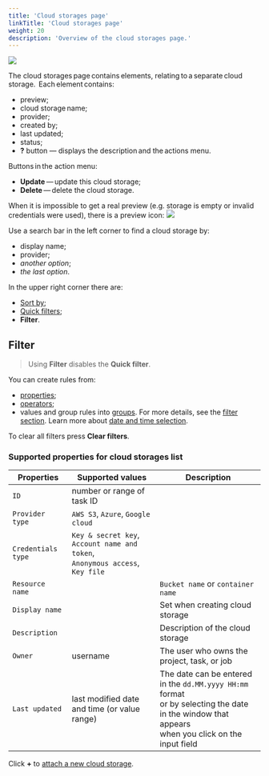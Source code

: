 ```yaml
---
title: 'Cloud storages page'
linkTitle: 'Cloud storages page'
weight: 20
description: 'Overview of the cloud storages page.'
---
```


![](/images/image227.jpg)

The cloud storages page contains elements, relating to a separate cloud storage. 
Each element contains: 
* preview;
* cloud storage name; 
* provider;
* created by;
* last updated;
* status;
* **?** button — displays the description and the actions menu.

Buttons in the action menu:
- **Update** — update this cloud storage;
- **Delete** — delete the cloud storage.

When it is impossible to get a real preview (e.g. storage is empty or invalid credentials were used), there is a preview icon:
![](/images/cloud_storage_icon.jpg)

Use a search bar in the left corner to find a cloud storage by:
* display name;
* provider;
* _another option_;
* _the last option_.

In the upper right corner there are:
* [Sort by][sorting];
* [Quick filters][quick-filters];
* **Filter**.

## Filter

> Using **Filter** disables the **Quick filter**.

You can create rules from:
* [properties](#supported-properties-for-jobs-list);
* [operators][operators];
*  values and group rules into [groups][groups].
For more details, see the [filter section][create-filter].
Learn more about [date and time selection][data-and-time].

To clear all filters press **Clear filters**.

### Supported properties for cloud storages list

| Properties     | Supported values                             | Description                                 |
| -------------- | -------------------------------------------- | ------------------------------------------- |
| `ID`           | number or range of task ID                   |                                             |
| `Provider type` | `AWS S3`, `Azure`, `Google cloud`           |                                             |
| `Credentials type` | `Key & secret key`, `Account name and token`,<br> `Anonymous access`, `Key file` |     |
| `Resource name` |                                             | `Bucket name` or `container name`           |
| `Display name` |                                              | Set when creating cloud storage             |
| `Description`  |                                              | Description of the cloud storage            |
| `Owner`        | username                                     | The user who owns the project, task, or job |
| `Last updated` | last modified date and time (or value range) | The date can be entered in the `dd.MM.yyyy HH:mm` format <br>or by selecting the date in the window that appears <br>when you click on the input field |

Click **+** to [attach a new cloud storage](/docs/manual/basics/attach-cloud-storage/).

[create-filter]: /docs/manual/advanced/filter/#create-a-filter
[operators]: /docs/manual/advanced/filter/#supported-operators-for-properties
[groups]: /docs/manual/advanced/filter/#groups
[data-and-time]: /docs/manual/advanced/filter#date-and-time-selection
[sorting]: /docs/manual/advanced/filter/#sort-by
[quick-filters]: /docs/manual/advanced/filter/#quick-filters
